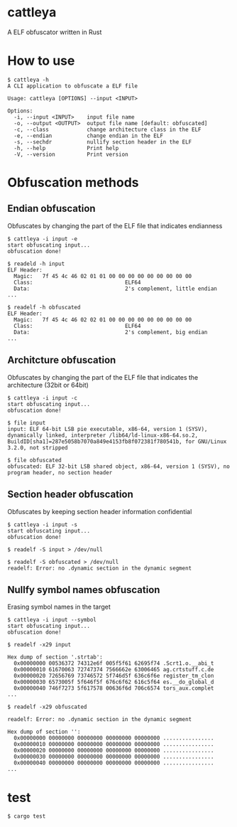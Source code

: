 # cattleya
A ELF obfuscator written in Rust

# How to use
```
$ cattleya -h
A CLI application to obfuscate a ELF file

Usage: cattleya [OPTIONS] --input <INPUT>

Options:
  -i, --input <INPUT>    input file name
  -o, --output <OUTPUT>  output file name [default: obfuscated]
  -c, --class            change architecture class in the ELF
  -e, --endian           change endian in the ELF
  -s, --sechdr           nullify section header in the ELF
  -h, --help             Print help
  -V, --version          Print version
```

# Obfuscation methods

## Endian obfuscation

Obfuscates by changing the part of the ELF file that indicates endianness

```
$ cattleya -i input -e
start obfuscating input...
obfuscation done!

$ readeld -h input
ELF Header:
  Magic:   7f 45 4c 46 02 01 01 00 00 00 00 00 00 00 00 00 
  Class:                             ELF64
  Data:                              2's complement, little endian
...

$ readelf -h obfuscated
ELF Header:
  Magic:   7f 45 4c 46 02 02 01 00 00 00 00 00 00 00 00 00 
  Class:                             ELF64
  Data:                              2's complement, big endian
...
```

## Architcture obfuscation
Obfuscates by changing the part of the ELF file that indicates the architecture (32bit or 64bit)

```
$ cattleya -i input -c
start obfuscating input...
obfuscation done!

$ file input
input: ELF 64-bit LSB pie executable, x86-64, version 1 (SYSV), dynamically linked, interpreter /lib64/ld-linux-x86-64.so.2, BuildID[sha1]=287e5058b7070a849e4153fb8f072381f780541b, for GNU/Linux 3.2.0, not stripped

$ file obfuscated
obfuscated: ELF 32-bit LSB shared object, x86-64, version 1 (SYSV), no program header, no section header
```

## Section header obfuscation

Obfuscates by keeping section header information confidential

```
$ cattleya -i input -s
start obfuscating input...
obfuscation done!

$ readelf -S input > /dev/null

$ readelf -S obfuscated > /dev/null 
readelf: Error: no .dynamic section in the dynamic segment
```

## Nullfy symbol names obfuscation

Erasing symbol names in the target

```
$ cattleya -i input --symbol
start obfuscating input...
obfuscation done!

$ readelf -x29 input

Hex dump of section '.strtab':
  0x00000000 00536372 74312e6f 005f5f61 62695f74 .Scrt1.o.__abi_t
  0x00000010 61670063 72747374 7566662e 63006465 ag.crtstuff.c.de
  0x00000020 72656769 73746572 5f746d5f 636c6f6e register_tm_clon
  0x00000030 6573005f 5f646f5f 676c6f62 616c5f64 es.__do_global_d
  0x00000040 746f7273 5f617578 00636f6d 706c6574 tors_aux.complet
...

$ readelf -x29 obfuscated

readelf: Error: no .dynamic section in the dynamic segment

Hex dump of section '':
  0x00000000 00000000 00000000 00000000 00000000 ................
  0x00000010 00000000 00000000 00000000 00000000 ................
  0x00000020 00000000 00000000 00000000 00000000 ................
  0x00000030 00000000 00000000 00000000 00000000 ................
  0x00000040 00000000 00000000 00000000 00000000 ................
...
```

# test

```
$ cargo test
```

